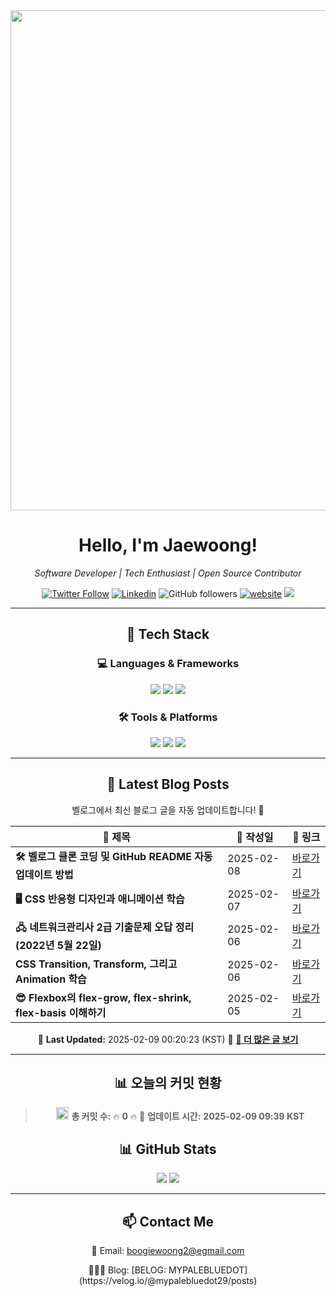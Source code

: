 
<div align="center">
<img src="https://github.com/Jaewoong-Hwang/Jaewoong-Hwang/blob/main/55.gif" width="800">

<h1>
 Hello, I'm Jaewoong! 
</h1>

<p><em>Software Developer | Tech Enthusiast | Open Source Contributor</em></p>

[![Twitter Follow](https://img.shields.io/twitter/follow/YOUR_TWITTER_HANDLE?label=Follow)](https://twitter.com/YOUR_TWITTER_HANDLE)
[![Linkedin](https://img.shields.io/badge/-LinkedIn-blue?style=flat-square&logo=Linkedin&logoColor=white&link=https://www.linkedin.com/in/YOUR_LINKEDIN/)](https://www.linkedin.com/in/YOUR_LINKEDIN/)
![GitHub followers](https://img.shields.io/github/followers/YOUR_GITHUB_USERNAME?label=Follow&style=social)
[![website](https://img.shields.io/badge/Website-46a2f1.svg?&style=flat-square&logo=Google-Chrome&logoColor=white&link=https://yourwebsite.com/)](https://yourwebsite.com/)
![](https://visitor-badge.glitch.me/badge?page_id=YOUR_GITHUB_USERNAME.YOUR_GITHUB_USERNAME)

---

## 🚀 Tech Stack
### 💻 Languages & Frameworks
<p>
  <img src="https://img.shields.io/badge/Python-3776AB?style=for-the-badge&logo=python&logoColor=white"/>
  <img src="https://img.shields.io/badge/JavaScript-F7DF1E?style=for-the-badge&logo=javascript&logoColor=black"/>
  <img src="https://img.shields.io/badge/TypeScript-3178C6?style=for-the-badge&logo=typescript&logoColor=white"/>
</p>

### 🛠 Tools & Platforms
<p>
  <img src="https://img.shields.io/badge/Docker-2496ED?style=for-the-badge&logo=docker&logoColor=white"/>
  <img src="https://img.shields.io/badge/GitHub-181717?style=for-the-badge&logo=github&logoColor=white"/>
  <img src="https://img.shields.io/badge/AWS-232F3E?style=for-the-badge&logo=amazon-aws&logoColor=white"/>
</p>




---



## 📝 Latest Blog Posts
 벨로그에서 최신 블로그 글을 자동 업데이트합니다! 🚀

<!-- BLOG-POST-LIST:START -->
| 📝 제목 | 📅 작성일 | 🔗 링크 |
|---------|------------------|---------|
| **🛠️  벨로그 클론 코딩 및 GitHub README 자동 업데이트 방법** | 2025-02-08 | [바로가기](https://velog.io/@mypalebluedot29/벨로그-클론-코딩-및-GitHub-README-자동-업데이트-방법) |
| **🖥️ CSS 반응형 디자인과 애니메이션 학습** | 2025-02-07 | [바로가기](https://velog.io/@mypalebluedot29/CSS-반응형-디자인과-애니메이션-학습) |
| **🖧 네트워크관리사 2급 기출문제 오답 정리(2022년 5월 22일)** | 2025-02-06 | [바로가기](https://velog.io/@mypalebluedot29/네트워크관리사-2급-기출문제-오답-정리-2022년-5월-22일) |
| **CSS Transition, Transform, 그리고 Animation 학습** | 2025-02-06 | [바로가기](https://velog.io/@mypalebluedot29/CSS-Transition-Transform-그리고-Animation-학습) |
| **😎 Flexbox의 flex-grow, flex-shrink, flex-basis 이해하기** | 2025-02-05 | [바로가기](https://velog.io/@mypalebluedot29/Flexbox의-flex-grow-flex-shrink-flex-basis-이해하기) |

📅 **Last Updated:** 2025-02-09 00:20:23 (KST)
🔗 **[📖 더 많은 글 보기](https://velog.io/@mypalebluedot29)**
<!-- BLOG-POST-LIST:END -->




---

















## 📊 오늘의 커밋 현황
> <img src="https://cdn.pixabay.com/animation/2022/11/17/00/47/00-47-21-570_512.gif" width="20">  **총 커밋 수:** 🔥 **0** 🔥 📅 **업데이트 시간:** **2025-02-09 09:39 KST**

## 📊 GitHub Stats
<p align="center">
  <img src="https://github-readme-stats.vercel.app/api?username=Jaewoong-Hwang&show_icons=true&theme=tokyonight"/>
  <img src="https://github-readme-streak-stats.herokuapp.com/?user=Jaewoong-Hwang&theme=tokyonight"/>
</p>


---

## 📫 Contact Me
 📧 Email: boogiewoong2@egmail.com 
<p>🧑🏻‍💻 Blog: [BELOG: MYPALEBLUEDOT](https://velog.io/@mypalebluedot29/posts)</p>
</div>




